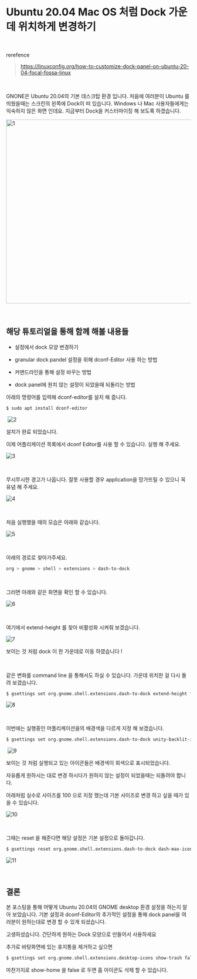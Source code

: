 # Ubuntu 20.04 Mac OS 처럼 Dock 가운데 위치하게 변경하기

​	

rerefence

> https://linuxconfig.org/how-to-customize-dock-panel-on-ubuntu-20-04-focal-fossa-linux

​	

GNONE은 Ubuntu 20.04의 기본 데스크탑 환경 입니다. 처음에 여러분이 Ubuntu 를 띄웠을때는 스크린의 왼쪽에 Dock이 떠 있습니다. Windows 나 Mac 사용자들에게는 익숙하지 않은 화면 인데요. 지금부터 Dock을 커스터마이징 해 보도록 하겠습니다.

<img src="https://raw.githubusercontent.com/Shane-Park/markdownBlog/master/OS/linux/ubuntu/dock.assets/1.webp" width=750 height=500 alt=1>

​	

## 해당 튜토리얼을 통해 함께 해볼 내용들

- 설정에서 dock 모양 변경하기

- granular dock pandel 설정을 위해 dconf-Editor 사용 하는 방법 

- 커맨드라인을 통해 설정 바꾸는 방법

- dock panel에 원치 않는 설정이 되었을때 되돌리는 방법

  

아래의 명령어를 입력해 dconf-editor를 설치 해 줍니다.

```bash
$ sudo apt install dconf-editor
```

​			![2](https://raw.githubusercontent.com/Shane-Park/markdownBlog/master/OS/linux/ubuntu/dock.assets/2.webp)

설치가 완료 되었습니다.



이제 어플리케이션 목록에서 dconf Editor를 사용 할 수 있습니다. 실행 해 주세요.	

![3](https://raw.githubusercontent.com/Shane-Park/markdownBlog/master/OS/linux/ubuntu/dock.assets/3.webp)	

​	

무시무시한 경고가 나옵니다. 잘못 사용할 경우 application을 망가뜨릴 수 있으니 꼭 유념 해 주세요.

![4](https://raw.githubusercontent.com/Shane-Park/markdownBlog/master/OS/linux/ubuntu/dock.assets/4.webp)

​		

처음 실행했을 때의 모습은 아래와 같습니다.

![5](https://raw.githubusercontent.com/Shane-Park/markdownBlog/master/OS/linux/ubuntu/dock.assets/5.webp)

​	

아래의 경로로 찾아가주세요.

```bash
org > gnome > shell > extensions > dash-to-dock
```

​	

그러면 아래와 같은 화면을 확인 할 수 있습니다.

![6](https://raw.githubusercontent.com/Shane-Park/markdownBlog/master/OS/linux/ubuntu/dock.assets/6.webp)

​	

여기에서 extend-height 를 찾아 비활성화 시켜줘 보겠습니다.

![7](https://raw.githubusercontent.com/Shane-Park/markdownBlog/master/OS/linux/ubuntu/dock.assets/7.webp)

보이는 것 처럼 dock 이 한 가운데로 이동 하였습니다 !

​	

같은 변화를 command line 을 통해서도 하실 수 있습니다. 가운데 위치한 걸 다시 돌려 보겠습니다.

```bash
$ gsettings set org.gnome.shell.extensions.dash-to-dock extend-height false
```

![8](https://raw.githubusercontent.com/Shane-Park/markdownBlog/master/OS/linux/ubuntu/dock.assets/8.webp)

​	

이번에는 실행중인 어플리케이션을의 배경색을 다르게 지정 해 보겠습니다.

```bash
$ gsettings set org.gnome.shell.extensions.dash-to-dock unity-backlit-items true
```

​	![9](https://raw.githubusercontent.com/Shane-Park/markdownBlog/master/OS/linux/ubuntu/dock.assets/9.webp)

보이는 것 처럼 실행되고 있는 아이콘들은 배경색이 회색으로 표시되었습니다.



자유롭게 원하시는 대로 변경 하시다가 원하지 않는 설정이 되었을때는 되돌려야 합니다.

아래처럼 실수로 사이즈를 100 으로 지정 했는데 기본 사이즈로 변경 하고 싶을 때가 있을 수 있습니다.

![10](https://raw.githubusercontent.com/Shane-Park/markdownBlog/master/OS/linux/ubuntu/dock.assets/10.webp)

​	

그때는 reset 을 해준다면 해당 설정은 기본 설정으로 돌아갑니다.

```bash
$ gsettings reset org.gnome.shell.extensions.dash-to-dock dash-max-icon-size
```

![11](https://raw.githubusercontent.com/Shane-Park/markdownBlog/master/OS/linux/ubuntu/dock.assets/11.webp)	

​	

## 결론

본 포스팅을 통해 어떻게 Ubuntu 20.04의 GNOME desktop 환경 설정을 하는지 알아 보았습니다. 기본 설정과 dconf-Editor의 추가적인 설정을 통해 dock panel을 여러분이 원하는대로 변경 할 수 있게 되셨습니다.

고생하셨습니다. 간단하게 원하는 Dock 모양으로 만들어서 사용하세요 



추가로 바탕화면에 있는 휴지통을 제거하고 싶으면

```bash
$ gsettings set org.gnome.shell.extensions.desktop-icons show-trash false
```

마찬가지로 show-home 을 false 로 두면 홈 아이콘도 삭제 할 수 있습니다.